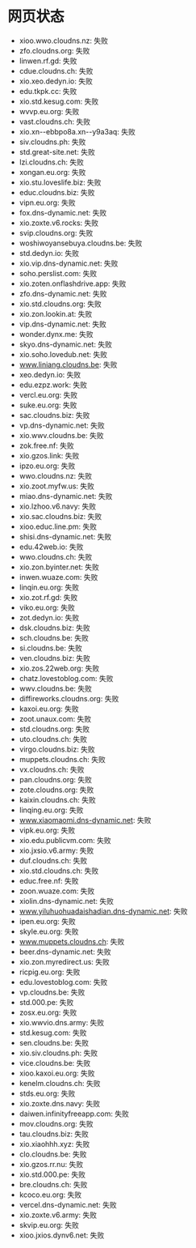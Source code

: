# 网页状态
- xioo.wwo.cloudns.nz: 失败
- zfo.cloudns.org: 失败
- linwen.rf.gd: 失败
- cdue.cloudns.ch: 失败
- xio.xeo.dedyn.io: 失败
- edu.tkpk.cc: 失败
- xio.std.kesug.com: 失败
- wvvp.eu.org: 失败
- vast.cloudns.ch: 失败
- xio.xn--ebbpo8a.xn--y9a3aq: 失败
- siv.cloudns.ph: 失败
- std.great-site.net: 失败
- lzi.cloudns.ch: 失败
- xongan.eu.org: 失败
- xio.stu.loveslife.biz: 失败
- educ.cloudns.biz: 失败
- vipn.eu.org: 失败
- fox.dns-dynamic.net: 失败
- xio.zoxte.v6.rocks: 失败
- svip.cloudns.org: 失败
- woshiwoyansebuya.cloudns.be: 失败
- std.dedyn.io: 失败
- xio.vip.dns-dynamic.net: 失败
- soho.perslist.com: 失败
- xio.zoten.onflashdrive.app: 失败
- zfo.dns-dynamic.net: 失败
- xio.std.cloudns.org: 失败
- xio.zon.lookin.at: 失败
- vip.dns-dynamic.net: 失败
- wonder.dynx.me: 失败
- skyo.dns-dynamic.net: 失败
- xio.soho.lovedub.net: 失败
- www.liniang.cloudns.be: 失败
- xeo.dedyn.io: 失败
- edu.ezpz.work: 失败
- vercl.eu.org: 失败
- suke.eu.org: 失败
- sac.cloudns.biz: 失败
- vp.dns-dynamic.net: 失败
- xio.wwv.cloudns.be: 失败
- zok.free.nf: 失败
- xio.gzos.link: 失败
- ipzo.eu.org: 失败
- wwo.cloudns.nz: 失败
- xio.zoot.myfw.us: 失败
- miao.dns-dynamic.net: 失败
- xio.lzhoo.v6.navy: 失败
- xio.sac.cloudns.biz: 失败
- xioo.educ.line.pm: 失败
- shisi.dns-dynamic.net: 失败
- edu.42web.io: 失败
- wwo.cloudns.ch: 失败
- xio.zon.byinter.net: 失败
- inwen.wuaze.com: 失败
- linqin.eu.org: 失败
- xio.zot.rf.gd: 失败
- viko.eu.org: 失败
- zot.dedyn.io: 失败
- dsk.cloudns.biz: 失败
- sch.cloudns.be: 失败
- si.cloudns.be: 失败
- ven.cloudns.biz: 失败
- xio.zos.22web.org: 失败
- chatz.lovestoblog.com: 失败
- wwv.cloudns.be: 失败
- diffireworks.cloudns.org: 失败
- kaxoi.eu.org: 失败
- zoot.unaux.com: 失败
- std.cloudns.org: 失败
- uto.cloudns.ch: 失败
- virgo.cloudns.biz: 失败
- muppets.cloudns.ch: 失败
- vx.cloudns.ch: 失败
- pan.cloudns.org: 失败
- zote.cloudns.org: 失败
- kaixin.cloudns.ch: 失败
- linqing.eu.org: 失败
- www.xiaomaomi.dns-dynamic.net: 失败
- vipk.eu.org: 失败
- xio.edu.publicvm.com: 失败
- xio.jxsio.v6.army: 失败
- duf.cloudns.ch: 失败
- xio.std.cloudns.ch: 失败
- educ.free.nf: 失败
- zoon.wuaze.com: 失败
- xiolin.dns-dynamic.net: 失败
- www.yiluhuohuadaishadian.dns-dynamic.net: 失败
- ipen.eu.org: 失败
- skyle.eu.org: 失败
- www.muppets.cloudns.ch: 失败
- beer.dns-dynamic.net: 失败
- xio.zon.myredirect.us: 失败
- ricpig.eu.org: 失败
- edu.lovestoblog.com: 失败
- vp.cloudns.be: 失败
- std.000.pe: 失败
- zosx.eu.org: 失败
- xio.wwvio.dns.army: 失败
- std.kesug.com: 失败
- sen.cloudns.be: 失败
- xio.siv.cloudns.ph: 失败
- vice.cloudns.be: 失败
- xioo.kaxoi.eu.org: 失败
- kenelm.cloudns.ch: 失败
- stds.eu.org: 失败
- xio.zoxte.dns.navy: 失败
- daiwen.infinityfreeapp.com: 失败
- mov.cloudns.org: 失败
- tau.cloudns.biz: 失败
- xio.xiaohhh.xyz: 失败
- clo.cloudns.be: 失败
- xio.gzos.rr.nu: 失败
- xio.std.000.pe: 失败
- bre.cloudns.ch: 失败
- kcoco.eu.org: 失败
- vercel.dns-dynamic.net: 失败
- xio.zoxte.v6.army: 失败
- skvip.eu.org: 失败
- xioo.jxios.dynv6.net: 失败
